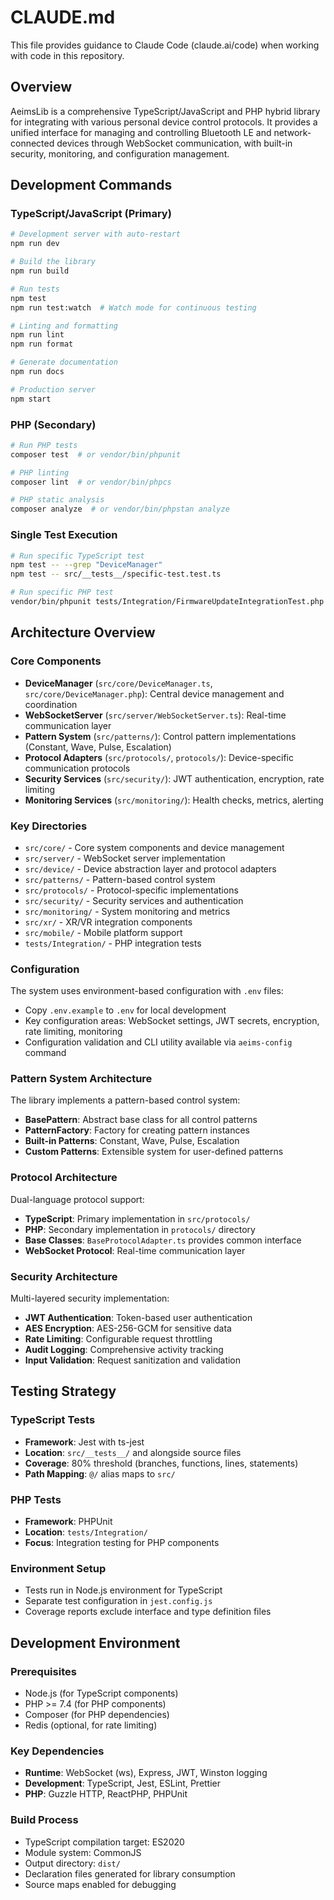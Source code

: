  # CLAUDE.md

This file provides guidance to Claude Code (claude.ai/code) when working with code in this repository.

## Overview

AeimsLib is a comprehensive TypeScript/JavaScript and PHP hybrid library for integrating with various personal device control protocols. It provides a unified interface for managing and controlling Bluetooth LE and network-connected devices through WebSocket communication, with built-in security, monitoring, and configuration management.

## Development Commands

### TypeScript/JavaScript (Primary)
```bash
# Development server with auto-restart
npm run dev

# Build the library
npm run build

# Run tests
npm test
npm run test:watch  # Watch mode for continuous testing

# Linting and formatting
npm run lint
npm run format

# Generate documentation
npm run docs

# Production server
npm start
```

### PHP (Secondary)
```bash
# Run PHP tests
composer test  # or vendor/bin/phpunit

# PHP linting
composer lint  # or vendor/bin/phpcs

# PHP static analysis
composer analyze  # or vendor/bin/phpstan analyze
```

### Single Test Execution
```bash
# Run specific TypeScript test
npm test -- --grep "DeviceManager"
npm test -- src/__tests__/specific-test.test.ts

# Run specific PHP test
vendor/bin/phpunit tests/Integration/FirmwareUpdateIntegrationTest.php
```

## Architecture Overview

### Core Components

- **DeviceManager** (`src/core/DeviceManager.ts`, `src/core/DeviceManager.php`): Central device management and coordination
- **WebSocketServer** (`src/server/WebSocketServer.ts`): Real-time communication layer
- **Pattern System** (`src/patterns/`): Control pattern implementations (Constant, Wave, Pulse, Escalation)
- **Protocol Adapters** (`src/protocols/`, `protocols/`): Device-specific communication protocols
- **Security Services** (`src/security/`): JWT authentication, encryption, rate limiting
- **Monitoring Services** (`src/monitoring/`): Health checks, metrics, alerting

### Key Directories

- `src/core/` - Core system components and device management
- `src/server/` - WebSocket server implementation
- `src/device/` - Device abstraction layer and protocol adapters
- `src/patterns/` - Pattern-based control system
- `src/protocols/` - Protocol-specific implementations
- `src/security/` - Security services and authentication
- `src/monitoring/` - System monitoring and metrics
- `src/xr/` - XR/VR integration components
- `src/mobile/` - Mobile platform support
- `tests/Integration/` - PHP integration tests

### Configuration

The system uses environment-based configuration with `.env` files:

- Copy `.env.example` to `.env` for local development
- Key configuration areas: WebSocket settings, JWT secrets, encryption, rate limiting, monitoring
- Configuration validation and CLI utility available via `aeims-config` command

### Pattern System Architecture

The library implements a pattern-based control system:
- **BasePattern**: Abstract base class for all control patterns
- **PatternFactory**: Factory for creating pattern instances
- **Built-in Patterns**: Constant, Wave, Pulse, Escalation
- **Custom Patterns**: Extensible system for user-defined patterns

### Protocol Architecture

Dual-language protocol support:
- **TypeScript**: Primary implementation in `src/protocols/`
- **PHP**: Secondary implementation in `protocols/` directory
- **Base Classes**: `BaseProtocolAdapter.ts` provides common interface
- **WebSocket Protocol**: Real-time communication layer

### Security Architecture

Multi-layered security implementation:
- **JWT Authentication**: Token-based user authentication
- **AES Encryption**: AES-256-GCM for sensitive data
- **Rate Limiting**: Configurable request throttling
- **Audit Logging**: Comprehensive activity tracking
- **Input Validation**: Request sanitization and validation

## Testing Strategy

### TypeScript Tests
- **Framework**: Jest with ts-jest
- **Location**: `src/__tests__/` and alongside source files
- **Coverage**: 80% threshold (branches, functions, lines, statements)
- **Path Mapping**: `@/` alias maps to `src/`

### PHP Tests
- **Framework**: PHPUnit
- **Location**: `tests/Integration/`
- **Focus**: Integration testing for PHP components

### Environment Setup
- Tests run in Node.js environment for TypeScript
- Separate test configuration in `jest.config.js`
- Coverage reports exclude interface and type definition files

## Development Environment

### Prerequisites
- Node.js (for TypeScript components)
- PHP >= 7.4 (for PHP components)
- Composer (for PHP dependencies)
- Redis (optional, for rate limiting)

### Key Dependencies
- **Runtime**: WebSocket (ws), Express, JWT, Winston logging
- **Development**: TypeScript, Jest, ESLint, Prettier
- **PHP**: Guzzle HTTP, ReactPHP, PHPUnit

### Build Process
- TypeScript compilation target: ES2020
- Module system: CommonJS
- Output directory: `dist/`
- Declaration files generated for library consumption
- Source maps enabled for debugging